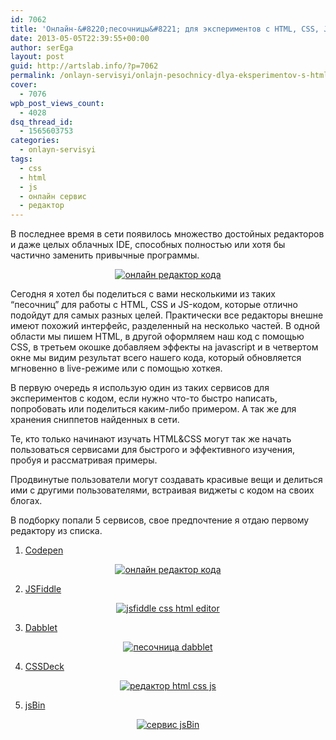 ```yaml
---
id: 7062
title: 'Онлайн-&#8220;песочницы&#8221; для экспериментов с HTML, CSS, JS (5 сервисов)'
date: 2013-05-05T22:39:55+00:00
author: serEga
layout: post
guid: http://artslab.info/?p=7062
permalink: /onlayn-servisyi/onlajn-pesochnicy-dlya-eksperimentov-s-html-css-js/
cover:
  - 7076
wpb_post_views_count:
  - 4028
dsq_thread_id:
  - 1565603753
categories:
  - onlayn-servisyi
tags:
  - css
  - html
  - js
  - онлайн сервис
  - редактор
---
```

В последнее время в сети появилось множество достойных редакторов и даже целых облачных IDE, способных полностью или хотя бы частично заменить привычные программы.

<center>
  <a href="{{site.img_cdn}}/codepen.jpg"><img src="{{site.img_cdn}}/codepen-300x174.jpg" alt="онлайн редактор кода" class="aligncenter size-medium wp-image-7064" srcset="{{site.img_cdn}}/codepen-300x174.jpg 300w, {{site.img_cdn}}/codepen-1024x594.jpg 1024w, {{site.img_cdn}}/codepen.jpg 1298w" sizes="(max-width: 300px) 100vw, 300px" /></a>
</center>

Сегодня я хотел бы поделиться с вами несколькими из таких &#8220;песочниц&#8221; для работы с HTML, CSS и JS-кодом, которые отлично подойдут для самых разных целей. Практически все редакторы внешне имеют похожий интерфейс, разделенный на несколько частей. В одной области мы пишем HTML, в другой оформляем наш код с помощью CSS, в третьем окошке добавляем эффекты на javascript и в четвертом окне мы видим результат всего нашего кода, который обновляется мгновенно в live-режиме или с помощью хоткея.

<!--more-->

В первую очередь я использую один из таких сервисов для экспериментов с кодом, если нужно что-то быстро написать, попробовать или поделиться каким-либо примером. А так же для хранения сниппетов найденных в сети.


Те, кто только начинают изучать HTML&CSS могут так же начать пользоваться сервисами для быстрого и эффективного изучения, пробуя и рассматривая примеры.

Продвинутые пользователи могут создавать красивые вещи и делиться ими с другими пользователями, встраивая виджеты с кодом на своих блогах.

В подборку попали 5 сервисов, свое предпочтение я отдаю первому редактору из списка.

1. [Codepen](http://codepen.io/)

<center>
  <a href="{{site.img_cdn}}/codepen.jpg"><img src="{{site.img_cdn}}/codepen-300x174.jpg" alt="онлайн редактор кода" class="aligncenter size-medium wp-image-7064" srcset="{{site.img_cdn}}/codepen-300x174.jpg 300w, {{site.img_cdn}}/codepen-1024x594.jpg 1024w, {{site.img_cdn}}/codepen.jpg 1298w" sizes="(max-width: 300px) 100vw, 300px" /></a>
</center>

2. [JSFiddle](http://jsfiddle.net/)

<center>
  <a href="{{site.img_cdn}}/jsfiddle.jpg"><img src="{{site.img_cdn}}/jsfiddle-300x154.jpg" alt="jsfiddle css html editor" class="aligncenter size-medium wp-image-7065" srcset="{{site.img_cdn}}/jsfiddle-300x154.jpg 300w, {{site.img_cdn}}/jsfiddle-1024x525.jpg 1024w, {{site.img_cdn}}/jsfiddle.jpg 1196w" sizes="(max-width: 300px) 100vw, 300px" /></a>
</center>

3. [Dabblet](http://dabblet.com/)

<center>
  <a href="{{site.img_cdn}}/dabblet_editor.jpg"><img src="{{site.img_cdn}}/dabblet_editor-300x128.jpg" alt="песочница dabblet" class="aligncenter size-medium wp-image-7066" srcset="{{site.img_cdn}}/dabblet_editor-300x128.jpg 300w, {{site.img_cdn}}/dabblet_editor-1024x438.jpg 1024w, {{site.img_cdn}}/dabblet_editor.jpg 1274w" sizes="(max-width: 300px) 100vw, 300px" /></a>
</center>

4. [CSSDeck](http://cssdeck.com/)

<center>
  <a href="{{site.img_cdn}}/cssdeck_redaktor_html_css.png"><img src="{{site.img_cdn}}/cssdeck_redaktor_html_css-300x166.png" alt="редактор html css js" class="aligncenter size-medium wp-image-7067" srcset="{{site.img_cdn}}/cssdeck_redaktor_html_css-300x166.png 300w, {{site.img_cdn}}/cssdeck_redaktor_html_css-1024x567.png 1024w, {{site.img_cdn}}/cssdeck_redaktor_html_css.png 1290w" sizes="(max-width: 300px) 100vw, 300px" /></a>
</center>

5. [jsBin](http://jsbin.com/)

<center>
  <a href="{{site.img_cdn}}/snippeti_hranenie_onlain.jpg"><img src="{{site.img_cdn}}/snippeti_hranenie_onlain-300x169.jpg" alt="сервис jsBin" class="aligncenter size-medium wp-image-7068" srcset="{{site.img_cdn}}/snippeti_hranenie_onlain-300x169.jpg 300w, {{site.img_cdn}}/snippeti_hranenie_onlain-1024x579.jpg 1024w, {{site.img_cdn}}/snippeti_hranenie_onlain.jpg 1279w" sizes="(max-width: 300px) 100vw, 300px" /></a>
</center>